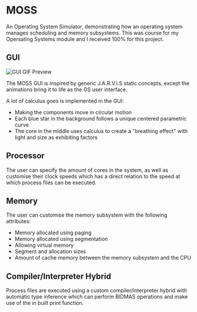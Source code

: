 # MOSS
An Operating System Simulator, demonstrating how an operating system manages scheduling and memory subsystems. This was course for my Opersating Systems module and I received 100% for this project.


## GUI

![GUI GIF Preview](https://imgur.com/a/6cnEmEs)

The MOSS GUI is inspired by generic J.A.R.V.I.S static concepts, except the animations bring it to life as the OS user interface.  

A lot of calculus goes is implemented in the GUI:
* Making the components move in circular motion
* Each blue star in the background follows a unique centered parametric curve
* The core in the middle uses calculus to create a "breathing effect" with light and size as exhibiting factors

## Processor

The user can specify the amount of cores in the system, as well as customise their clock speeds which has a direct relation to the speed at which process files can be executed.

## Memory

The user can customise the memory subsystem with the following attributes:
* Memory allocated using paging
* Memory allocated using segmentation
* Allowing virtual memory
* Segment and allocation sizes
* Amount of cache memory between the memory subsystem and the CPU

## Compiler/Interpreter Hybrid

Process files are executed using a custom compiler/interpreter hybrid with automatic type inference which can perform BIDMAS operations and make use of the in built print function.

